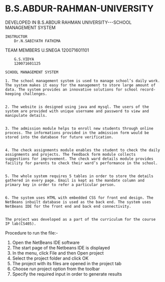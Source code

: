# B.S.ABDUR-RAHMAN-UNIVERSITY
DEVELOPED IN B.S.ABDUR RAHMAN UNIVERSITY---SCHOOL MANAGEMENT SYSTEM
	
	
	
	INSTRUCTOR
		Dr.N.SABIYATH FATHIMA
	
	
  TEAM MEMBERS
		U.SNEGA
		120071601101
	
		G.S.VIDYA
		120071601125
	
	SCHOOL MANAGEMENT SYSTEM
	
	1. The school management system is used to manage school’s daily work. The system makes it easy for the management to store large amount of data. The system provides an innovative solutions for school record-keeping challenges.
	
	
	2. The website is designed using java and mysql. The users of the system are provided with unique username and password to view and manipulate details. 
	
	
	3. The admission module helps to enroll new students through online process. The informations provided in the admission form would be stored into the database for future verification.
	
	
	4. The check assignments module enables the student to check the daily assignments and projects. The feedback form module collects suggestions for improvement. The check ward details module provides facility for parents to check their ward’s performance in the school.
	
	
	5. The whole system requires 5 tables in order to store the details gathered in every page. Email is kept as the mandate column and primary key in order to refer a particular person.
	
	
	6. The system uses HTML with embedded CSS for front end design. The NetBeans inbuilt database is used as the back end. The system uses NetBeans IDE for the front end and back end connectivity.
	
	
	The project was developed as a part of the curriculum for the course IP lab(CS405).


Procedure to run the file:-

1. Open the NetBeans IDE software
2. The start page of the Netbeans IDE is displayed
3. In the menu, click File and then Open project
4. Select the project folder and click OK
5. The project with its files are opened in the project tab
6. Choose run project option from the toolbar
7. Specify the required input in order to generate results
